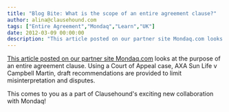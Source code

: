 ```yaml
---
title: "Blog Bite: What is the scope of an entire agreement clause?"
author: alina@clausehound.com
tags: ["Entire Agreement","Mondaq","Learn","UK"]
date: 2012-03-09 00:00:00
description: "This article posted on our partner site Mondaq.com looks at the purpose of an entire agreement clause. Using a Court of Appeal case, AXA Sun Life v Campbell Martin, draft recommendations are provided..."
---
```


[This article posted on our partner site Mondaq.com](http://www.mondaq.com/x/167866/Commercial/Entire+Agreement+Clauses+The+Agreement+the+Whole+Agreement+and+Nothing+But+the+Agreement) looks at the purpose of an entire agreement clause. Using a Court of Appeal case, AXA Sun Life v Campbell Martin, draft recommendations are provided to limit misinterpretation and disputes.

This comes to you as a part of Clausehound's exciting new collaboration with Mondaq!